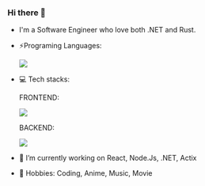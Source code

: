 ### Hi there 👋

- I'm a Software Engineer who love both .NET and Rust.

- ⚡Programing Languages:
  <p>
    <a href="https://skillicons.dev">
      <img src="https://skillicons.dev/icons?i=typescript,cs,rust,golang" />
    </a>
  </p>

- 💻 Tech stacks:
  <p>
    FRONTEND:
    <p>
      <a href="https://skillicons.dev">
        <img src="https://skillicons.dev/icons?i=react,mui,tailwind" />
      </a>
    </p>
  </p>

  <p>
    BACKEND:
    <p>
      <a href="https://skillicons.dev">
        <img src="https://skillicons.dev/icons?i=nestjs,dotnet,actix,prisma,mongodb,postgres" />
      </a>
    </p>
  </p>

- 🔭 I’m currently working on React, Node.Js, .NET, Actix
- 🙌 Hobbies: Coding, Anime, Music, Movie 

<!--
- 👯 I’m looking to collaborate on ...
- 🤔 I’m looking for help with ...
- 💬 Ask me about ...
- 📫 How to reach me: ...
- 😄 Pronouns: ...
- ⚡ Fun fact: ...
-->

